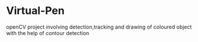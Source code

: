 # Virtual-Pen
openCV project involving detection,tracking and drawing of coloured object with the help of contour detection

